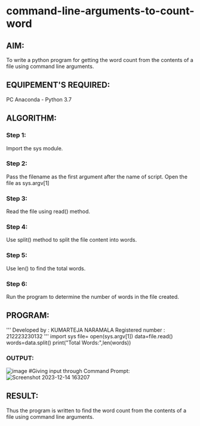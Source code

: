 # command-line-arguments-to-count-word
## AIM:
To write a python program for getting the word count from the contents of a file using command line arguments.
## EQUIPEMENT'S REQUIRED: 
PC
Anaconda - Python 3.7
## ALGORITHM: 
### Step 1:
Import the sys module.
### Step 2: 
 Pass the filename as the first argument after the name of script. Open the file as sys.argv[1]
### Step 3: 
Read the file using read() method.
### Step 4:  
Use split() method to split the file content into words.
### Step 5: 
Use len() to find the total words.
### Step 6: 
Run the program to determine the number of words in the file created.
## PROGRAM:
'''
Developed by : KUMARTEJA NARAMALA
Registered number : 212223230132
'''
import sys
file= open(sys.argv[1])
data=file.read()
words=data.split()
print("Total Words:",len(words))
### OUTPUT:
![image](https://github.com/KumarTeja751/command-line-arguments-to-count-word/assets/144947756/4d2317ba-6bca-4327-9697-62ae8d770dcd)
#Giving input through Command Prompt:
![Screenshot 2023-12-14 163207](https://github.com/saiganesh2006/command-line-arguments-to-count-word/assets/145742342/1688f8c4-5b99-4d5e-a6f8-78915d7f4da8)
## RESULT:
Thus the program is written to find the word count from the contents of a file using command line arguments.
